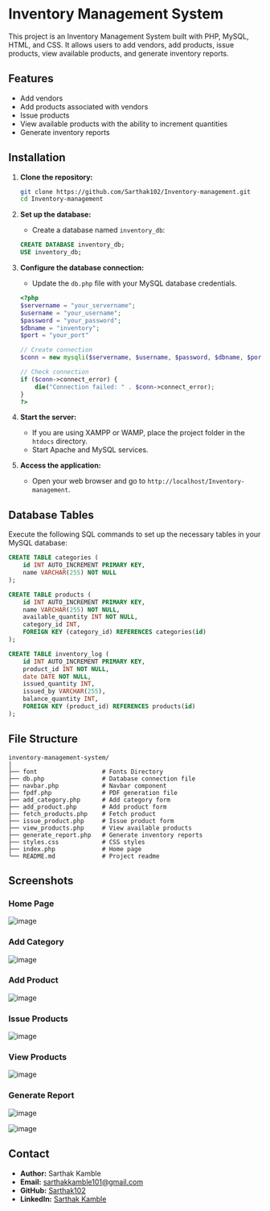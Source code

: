 # Inventory Management System

This project is an Inventory Management System built with PHP, MySQL, HTML, and CSS. It allows users to add vendors, add products, issue products, view available products, and generate inventory reports.

## Features

- Add vendors
- Add products associated with vendors
- Issue products
- View available products with the ability to increment quantities
- Generate inventory reports

## Installation

1. **Clone the repository:**

   ```bash
   git clone https://github.com/Sarthak102/Inventory-management.git
   cd Inventory-management
   ```

2. **Set up the database:**

   - Create a database named `inventory_db`:

   ```sql
   CREATE DATABASE inventory_db;
   USE inventory_db;
   ```

3. **Configure the database connection:**

   - Update the `db.php` file with your MySQL database credentials.

   ```php
   <?php
   $servername = "your_servername";
   $username = "your_username";
   $password = "your_password";
   $dbname = "inventory";
   $port = "your_port"

   // Create connection
   $conn = new mysqli($servername, $username, $password, $dbname, $port);

   // Check connection
   if ($conn->connect_error) {
       die("Connection failed: " . $conn->connect_error);
   }
   ?>
   ```

4. **Start the server:**

   - If you are using XAMPP or WAMP, place the project folder in the `htdocs` directory.
   - Start Apache and MySQL services.

5. **Access the application:**

   - Open your web browser and go to `http://localhost/Inventory-management`.

## Database Tables

Execute the following SQL commands to set up the necessary tables in your MySQL database:

```sql
CREATE TABLE categories (
    id INT AUTO_INCREMENT PRIMARY KEY,
    name VARCHAR(255) NOT NULL
);

CREATE TABLE products (
    id INT AUTO_INCREMENT PRIMARY KEY,
    name VARCHAR(255) NOT NULL,
    available_quantity INT NOT NULL,
    category_id INT,
    FOREIGN KEY (category_id) REFERENCES categories(id)
);

CREATE TABLE inventory_log (
    id INT AUTO_INCREMENT PRIMARY KEY,
    product_id INT NOT NULL,
    date DATE NOT NULL,
    issued_quantity INT,
    issued_by VARCHAR(255),
    balance_quantity INT,
    FOREIGN KEY (product_id) REFERENCES products(id)
);
```

## File Structure

```
inventory-management-system/
│
├── font                  # Fonts Directory
├── db.php                # Database connection file
├── navbar.php            # Navbar component
├── fpdf.php              # PDF generation file
├── add_category.php      # Add category form
├── add_product.php       # Add product form
├── fetch_products.php    # Fetch product
├── issue_product.php     # Issue product form
├── view_products.php     # View available products
├── generate_report.php   # Generate inventory reports
├── styles.css            # CSS styles
├── index.php             # Home page
└── README.md             # Project readme
```

## Screenshots

### Home Page
![image](https://github.com/Sarthak102/Inventory-management/assets/91387298/1c312692-4954-497c-b620-021edd2b501f)


### Add Category
![image](https://github.com/Sarthak102/Inventory-management/assets/91387298/f97dcea5-0178-4ddd-9dab-b78880c83ab9)


### Add Product
![image](https://github.com/Sarthak102/Inventory-management/assets/91387298/0ce97aba-bad8-40f7-9594-2b40abaff176)


### Issue Products
![image](https://github.com/Sarthak102/Inventory-management/assets/91387298/2569a745-d9ec-40ef-8afc-f0c8f90ed91b)


### View Products
![image](https://github.com/Sarthak102/Inventory-management/assets/91387298/6369e4cb-0dd0-4e54-a1a1-53b035934d16)


### Generate Report
![image](https://github.com/Sarthak102/Inventory-management/assets/91387298/4d1eb7ca-ede9-4ae9-8bf6-ac1c90e9e6d0)

![image](https://github.com/Sarthak102/Inventory-management/assets/91387298/deead9cc-2194-4af0-b290-528befd09714)





## Contact

- **Author:** Sarthak Kamble
- **Email:** sarthakkamble101@gmail.com
- **GitHub:** [Sarthak102](https://github.com/Sarthak102)
- **LinkedIn:** [Sarthak Kamble](https://www.linkedin.com/in/sarthak-kamble-101/)
